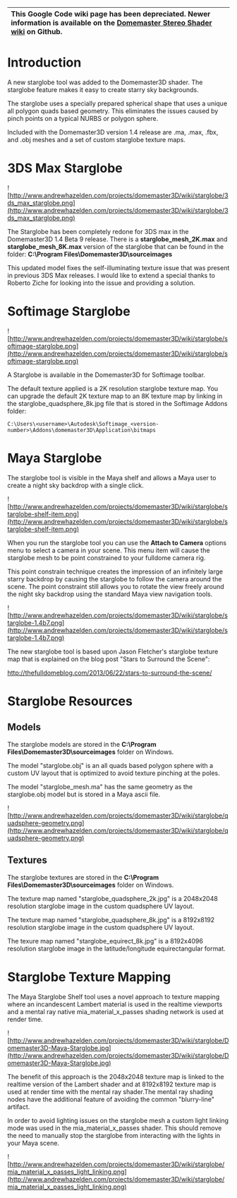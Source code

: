 |  This Google Code wiki page has been depreciated. Newer information is available on the [Domemaster Stereo Shader wiki](https://github.com/zicher3d-org/domemaster-stereo-shader/wiki/_pages) on Github.|
|:--------------------------------------------------------------------------------------------------------------------------------------------------------------------------------------------------------|

# Introduction #

A new starglobe tool was added to the Domemaster3D shader. The starglobe feature makes it easy to create starry sky backgrounds.

The starglobe uses a specially prepared spherical shape that uses a unique all polygon quads based geometry. This eliminates the issues caused by pinch points on a typical NURBS or polygon sphere.

Included with the Domemaster3D version 1.4 release are .ma, .max, .fbx, and .obj meshes and a set of custom starglobe texture maps.

# 3DS Max Starglobe #

![http://www.andrewhazelden.com/projects/domemaster3D/wiki/starglobe/3ds_max_starglobe.png](http://www.andrewhazelden.com/projects/domemaster3D/wiki/starglobe/3ds_max_starglobe.png)

The Starglobe has been completely redone for 3DS max in the Domemaster3D 1.4 Beta 9 release. There is a **starglobe\_mesh\_2K.max** and **starglobe\_mesh\_8K.max**  version of the starglobe that can be found in the folder: **C:\Program Files\Domemaster3D\sourceimages**

This updated model fixes the self-illuminating texture issue that was present in previous 3DS Max releases. I would like to extend a special thanks to Roberto Ziche for looking into the issue and providing a solution.

# Softimage Starglobe #

![http://www.andrewhazelden.com/projects/domemaster3D/wiki/starglobe/softimage-starglobe.png](http://www.andrewhazelden.com/projects/domemaster3D/wiki/starglobe/softimage-starglobe.png)

A Starglobe is available in the Domemaster3D for Softimage toolbar.

The default texture applied is a 2K resolution starglobe texture map. You can upgrade the default 2K texture map to an 8K texture map by linking in the starglobe\_quadsphere\_8k.jpg file that is stored in the Softimage Addons folder:

`C:\Users\<username>\Autodesk\Softimage_<version-number>\Addons\domemaster3D\Application\bitmaps`

# Maya Starglobe #

The starglobe tool is visible in the Maya shelf and allows a Maya user to create a night sky backdrop with a single click.

![http://www.andrewhazelden.com/projects/domemaster3D/wiki/starglobe/starglobe-shelf-item.png](http://www.andrewhazelden.com/projects/domemaster3D/wiki/starglobe/starglobe-shelf-item.png)

When you run the starglobe tool you can use the **Attach to Camera** options menu to select a camera in your scene. This menu item will cause the starglobe mesh to be point constrained to your fulldome camera rig.

This point constrain technique creates the impression of an infinitely large starry backdrop by causing the starglobe to follow the camera around the scene. The point constraint still allows you to rotate the view freely around the night sky backdrop using the standard Maya view navigation tools.

![http://www.andrewhazelden.com/projects/domemaster3D/wiki/starglobe/starglobe-1.4b7.png](http://www.andrewhazelden.com/projects/domemaster3D/wiki/starglobe/starglobe-1.4b7.png)

The new starglobe tool is based upon Jason Fletcher's starglobe texture map that is explained on the blog post "Stars to Surround the Scene":

http://thefulldomeblog.com/2013/06/22/stars-to-surround-the-scene/

# Starglobe Resources #

## Models ##
The starglobe models are stored in the **C:\Program Files\Domemaster3D\sourceimages** folder on Windows.

The model "starglobe.obj" is an all quads based polygon sphere with a custom UV layout that is optimized to avoid texture pinching at the poles.

The model "starglobe\_mesh.ma" has the same geometry as the starglobe.obj model but is stored in a Maya ascii file.

![http://www.andrewhazelden.com/projects/domemaster3D/wiki/starglobe/quadsphere-geometry.png](http://www.andrewhazelden.com/projects/domemaster3D/wiki/starglobe/quadsphere-geometry.png)

## Textures ##

The starglobe textures are stored in the **C:\Program Files\Domemaster3D\sourceimages** folder on Windows.

The texture map named "starglobe\_quadsphere\_2k.jpg" is a 2048x2048 resolution starglobe image in the custom quadsphere UV layout.

The texture map named "starglobe\_quadsphere\_8k.jpg" is a 8192x8192 resolution starglobe image in the custom quadsphere UV layout.

The texure map named "starglobe\_equirect\_8k.jpg" is a 8192x4096 resolution starglobe image in the latitude/longitude equirectangular format.

# Starglobe Texture Mapping #

The Maya Starglobe Shelf tool uses a novel approach to texture mapping where an incandescent Lambert material is used in the realtime viewports and a mental ray native mia\_material\_x\_passes shading network is used at render time.

![http://www.andrewhazelden.com/projects/domemaster3D/wiki/starglobe/Domemaster3D-Maya-Starglobe.jpg](http://www.andrewhazelden.com/projects/domemaster3D/wiki/starglobe/Domemaster3D-Maya-Starglobe.jpg)

The benefit of this approach is the 2048x2048 texture map is linked to the realtime version of the Lambert shader and at 8192x8192 texture map is used at render time with the mental ray shader.The mental ray shading nodes have the additional feature of avoiding the common "blurry-line" artifact.

In order to avoid lighting issues on the starglobe mesh a custom light linking mode was used in the mia\_material\_x\_passes shader. This should remove the need to manually stop the starglobe from interacting with the lights in your Maya scene.

![http://www.andrewhazelden.com/projects/domemaster3D/wiki/starglobe/mia_material_x_passes_light_linking.png](http://www.andrewhazelden.com/projects/domemaster3D/wiki/starglobe/mia_material_x_passes_light_linking.png)
